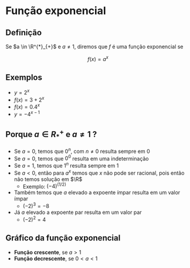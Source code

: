 # Função exponencial

## Definição

Se $a \in \R^{*}_{+}$ e $a \neq 1$, diremos que $f$ é uma função exponencial se

$$f(x) = a^{x}$$

## Exemplos

- $y = 2^x$
- $f(x) = 3 + 2^x$
- $f(x) = 0.4^{x}$
- $y = -4^{x-1}$

## Porque $a \in R_{*}^{+}$ e $a \neq 1$ ?
- Se $a = 0$, temos que $0^n$, com $n \neq 0$ resulta sempre em $0$
- Se $a = 0$, temos que $0^0$ resulta em uma indeterminação
- Se $a = 1$, temos que $1^n$ resulta sempre em $1$
- Se $a < 0$, então para $a^x$ temos que $x$ não pode ser racional, pois então não temos solução em $\R$
    - Exemplo: $(-4)^{(1/2)}$ 
- Também temos que $a$ elevado a expoente ímpar resulta em um valor ímpar
    - $(-2)^3 = -8$
- Já $a$ elevado a expoente par resulta em um valor par
    - $(-2)^2 = 4$

## Gráfico da função exponencial

  - **Função crescente**, se $a > 1$
  - **Função decrescente**, se $0 < a < 1$

